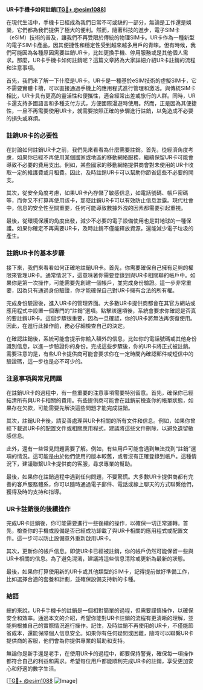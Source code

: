 **UR卡手機卡如何註銷[[TG💪+ @esim1088](https://t.me/s/esim1088)]**

在現代生活中，手機卡已經成為我們日常不可或缺的一部分，無論是工作還是娛樂，它們都為我們提供了極大的便利。然而，隨著科技的進步，電子SIM卡（eSIM）技術的普及，讓我們不再受限於傳統的物理SIM卡。UR卡作為一種新型的電子SIM卡產品，因其便捷性和穩定性受到越來越多用戶的青睞。但有時候，我們可能因為各種原因需要註銷UR卡，比如更換手機、停用服務或是其他個人需求。那麼，UR卡手機卡如何註銷呢？這篇文章將為大家詳細介紹UR卡註銷的流程和注意事項。

首先，我們來了解一下什麼是UR卡。UR卡是一種基於eSIM技術的虛擬SIM卡，它不需要實體卡槽，可以直接通過手機上的應用程式進行管理和激活。與傳統SIM卡相比，UR卡具有更高的靈活性和便攜性，適合經常出差或旅行的人群。同時，UR卡還支持多國語言和多種支付方式，方便國際漫遊時使用。然而，正是因為其便捷性，一旦不再需要使用UR卡，就需要按照正確的步驟進行註銷，以免造成不必要的損失或麻煩。

### 註銷UR卡的必要性

在討論如何註銷UR卡之前，我們先來看看為什麼需要註銷。首先，從經濟角度考慮，如果你已經不再使用某個國家或地區的移動網絡服務，繼續保留UR卡可能會導致不必要的費用支出。例如，某些國家的移動網絡提供商會對未使用的UR卡收取一定的維護費或月租費。因此，及時註銷UR卡可以幫助你節省這些不必要的開支。

其次，從安全角度考慮，如果UR卡內存儲了敏感信息，如電話號碼、帳戶密碼等，而你又不打算再使用該卡，那麼註銷UR卡可以有效防止信息泄露。現代社會中，信息的安全性至關重要，任何可能導致數據外洩的因素都需要引起重視。

最後，從環境保護的角度出發，減少不必要的電子設備使用也是對地球的一種保護。如果你確定不再需要UR卡，及時註銷不僅能釋放資源，還能減少電子垃圾的產生。

### 註銷UR卡的基本步驟

接下來，我們來看看如何正確地註銷UR卡。首先，你需要確保自己擁有足夠的權限來管理UR卡。通常情況下，這意味著你需要登錄到與UR卡相關聯的帳戶中。如果你是第一次操作，可能需要先創建一個帳戶，並完成身份驗證。這一步非常重要，因為只有通過身份驗證，你才能確保自己對UR卡擁有合法的所有權。

完成身份驗證後，進入UR卡的管理界面。大多數UR卡提供商都會在其官方網站或應用程式中設置一個專門的“註銷”選項。點擊該選項後，系統會要求你確認是否真的要註銷UR卡。這個步驟很重要，因為一旦確認，你的UR卡將無法再恢復使用。因此，在進行此操作前，務必仔細檢查自己的決定。

在確認註銷後，系統可能會提示你輸入額外的信息，比如你的電話號碼或其他身份識別信息，以進一步驗證你的身份。完成這些步驟後，你的UR卡將正式被註銷。需要注意的是，有些UR卡提供商可能會要求你在一定時間內確認郵件或短信中的驗證碼，這一步也是必不可少的。

### 注意事項與常見問題

在註銷UR卡的過程中，有一些重要的注意事項需要特別留意。首先，確保你已經結清所有與UR卡相關的費用。有些提供商可能會在註銷前檢查你的帳單狀態，如果存在欠款，可能需要先解決這些問題才能完成註銷。

其次，註銷UR卡後，請妥善處理與UR卡相關的所有文件和信息。例如，如果你曾經下載過UR卡的配置文件或相關應用程式，建議將這些文件刪除，以避免遺留敏感信息。

此外，還有一些常見問題需要了解。例如，有些用戶可能會遇到無法找到“註銷”選項的情況。這可能是由於他們使用的版本較舊，或者沒有正確登錄到帳戶。這種情況下，建議聯繫UR卡提供商的客服，尋求專業的幫助。

最後，如果你在註銷過程中遇到任何問題，不要驚慌。大多數UR卡提供商都有完善的客戶服務體系，你可以隨時通過電子郵件、電話或線上聊天的方式聯繫他們，獲得及時的支持和指導。

### UR卡註銷後的後續操作

完成UR卡註銷後，你可能需要進行一些後續的操作，以確保一切正常運轉。首先，檢查你的手機或設備是否已經成功卸載了與UR卡相關的應用程式或配置文件。這一步可以防止設備意外重新啟用UR卡。

其次，更新你的帳戶信息。即使UR卡已經被註銷，你的帳戶仍然可能保留一些與UR卡相關的信息。為了避免混淆，建議將這些信息清除或更新為最新的狀態。

最後，如果你打算使用新的UR卡或其他類型的SIM卡，記得提前做好準備工作，比如選擇合適的套餐和計劃，並確保設備支持新的卡種。

### 結語

總的來說，UR卡手機卡的註銷是一個相對簡單的過程，但需要謹慎操作，以確保安全和效率。通過本文的介紹，希望你能對UR卡註銷的流程有更清晰的理解，並能夠根據自己的實際情況進行操作。記住，及時註銷不再使用的UR卡，不僅能節省成本，還能保障個人信息安全。如果你有任何疑問或困難，隨時可以聯繫UR卡提供商的客服，他們會為你提供專業的幫助和支持。

無論你是新手還是老手，在使用UR卡的過程中，都要保持警覺，確保每一項操作都符合自己的利益和需求。希望每位用戶都能順利完成UR卡的註銷，享受更加安心和舒適的數字生活。

[[TG💪+ @esim1088](https://t.me/s/esim1088) ![Image](https://i.postimg.cc/4NQfJmqS/Snipaste-2025-05-13-00-14-12.png)]